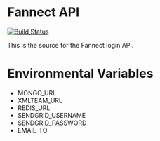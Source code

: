 # Fannect API
[![Build Status](https://secure.travis-ci.org/Fannect/fannect-mobileweb.png?branch=master)](https://travis-ci.org/Fannect/fannect-mobileweb)

This is the source for the Fannect login API.

# Environmental Variables
* MONGO_URL
* XMLTEAM_URL
* REDIS_URL
* SENDGRID_USERNAME
* SENDGRID_PASSWORD
* EMAIL_TO